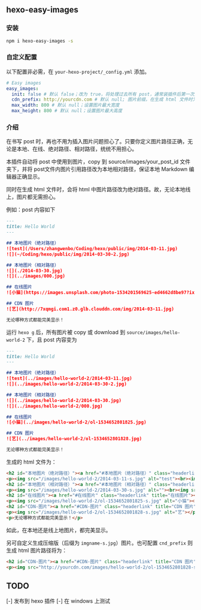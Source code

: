 ## hexo-easy-images

### 安装
```bash
npm i hexo-easy-images -s
```

### 自定义配置

以下配置非必需，在 `your-hexo-project/_config.yml` 添加。

```yml
# Easy images
easy_images:
  init: false # 默认 false；改为 true，将处理过去所有 post，通常装插件后第一次运行时使用。
  cdn_prefix: http://yourcdn.com # 默认 null; 图片前缀，在生成 html 文件时为 image 添加前缀
  max_width: 800 # 默认 null；设置图片最大宽度
  max_height: 800 # 默认 null；设置图片最大高度
```

### 介绍
在书写 post 时，再也不用为插入图片问题担心了。只要你定义图片路径正确，无论是本地、在线、绝对路径、相对路径，统统不用担心。

本插件自动将 post 中使用到图片，copy 到 source/images/your_post_id 文件夹下，并将 post文件内图片引用路径改为本地相对路径，保证本地 Markdown 编辑器正确显示。

同时在生成 html 文件时，会将 html 中图片路径改为绝对路径。故，无论本地线上，图片都无需担心。

例如：post 内容如下

```md
---
title: Hello World
---

## 本地图片（绝对路径）
![test](/Users/zhangwenbo/Coding/hexo/public/img/2014-03-11.jpg)
![](~/Coding/hexo/public/img/2014-03-30-2.jpg)

## 本地图片（相对路径）
![](./2014-03-30.jpg)
![](../images/000.jpg)

## 在线图片
![小猫](https://images.unsplash.com/photo-1534201569625-ed4662d8be97?ixlib=rb-0.3.5&ixid=eyJhcHBfaWQiOjEyMDd9&s=1ff48aebbb7e08c289f8f738b5592f47&auto=format&fit=crop&w=400&q=60)

## CDN 图片
![艺](http://7xqmgi.com1.z0.glb.clouddn.com/img/2014-03-11.jpg)

无论哪种方式都能完美显示！
```

运行 `hexo g` 后，所有图片被 copy 或 download 到 `source/images/hello-world-2` 下，且 post 内容变为

```md
---
title: Hello World
---

## 本地图片（绝对路径）
![test](../images/hello-world-2/2014-03-11.jpg)
![](../images/hello-world-2/2014-03-30-2.jpg)

## 本地图片（相对路径）
![](../images/hello-world-2/2014-03-30.jpg)
![](../images/hello-world-2/000.jpg)

## 在线图片
![小猫](../images/hello-world-2/ol-1534652801825.jpg)

## CDN 图片
![艺](../images/hello-world-2/ol-1534652801828.jpg)

无论哪种方式都能完美显示！
```

生成的 html 文件为：
```html
<h2 id="本地图片（绝对路径）"><a href="#本地图片（绝对路径）" class="headerlink" title="本地图片（绝对路径）"></a>本地图片（绝对路径）</h2>
<p><img src="/images/hello-world-2/2014-03-11-s.jpg" alt="test"><br><img src="/images/hello-world-2/2014-03-30-2-s.jpg" alt=""></p>
<h2 id="本地图片（相对路径）"><a href="#本地图片（相对路径）" class="headerlink" title="本地图片（相对路径）"></a>本地图片（相对路径）</h2>
<p><img src="/images/hello-world-2/2014-03-30-s.jpg" alt=""><br><img src="/images/hello-world-2/000-s.jpg" alt=""></p>
<h2 id="在线图片"><a href="#在线图片" class="headerlink" title="在线图片"></a>在线图片</h2>
<p><img src="/images/hello-world-2/ol-1534652801825-s.jpg" alt="小猫"></p>
<h2 id="CDN-图片"><a href="#CDN-图片" class="headerlink" title="CDN 图片"></a>CDN 图片</h2>
<p><img src="/images/hello-world-2/ol-1534652801828-s.jpg" alt="艺"></p>
<p>无论哪种方式都能完美显示！</p>
```

如此，在本地还是线上地图片，都完美显示。

另可自定义生成压缩版（后缀为 `imgname-s.jpg`）图片。也可配置 `cnd_prefix` 则生成 html 图片路径将为：
```html
<h2 id="CDN-图片"><a href="#CDN-图片" class="headerlink" title="CDN 图片"></a>CDN 图片</h2>
<p><img src="http://yourcdn.com/images/hello-world-2/ol-1534652801828-s.jpg" alt="艺"></p>
```

## TODO
[-] 发布到 hexo 插件
[-] 在 windows 上测试

